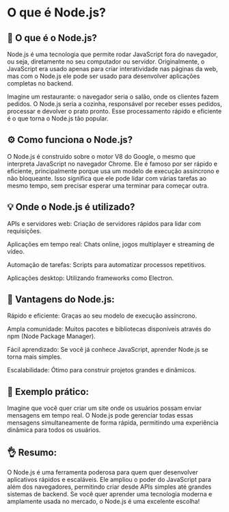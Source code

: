 # O que é Node.js?

## 🤔 O que é o Node.js?

Node.js é uma tecnologia que permite rodar JavaScript fora do navegador, ou seja, diretamente no seu computador ou servidor. Originalmente, o JavaScript era usado apenas para criar interatividade nas páginas da web, mas com o Node.js ele pode ser usado para desenvolver aplicações completas no backend.

Imagine um restaurante: o navegador seria o salão, onde os clientes fazem pedidos. O Node.js seria a cozinha, responsável por receber esses pedidos, processar e devolver o prato pronto. Esse processamento rápido e eficiente é o que torna o Node.js tão popular.

## ⚙️ Como funciona o Node.js?

O Node.js é construído sobre o motor V8 do Google, o mesmo que interpreta JavaScript no navegador Chrome. Ele é famoso por ser rápido e eficiente, principalmente porque usa um modelo de execução assíncrono e não bloqueante. Isso significa que ele pode lidar com várias tarefas ao mesmo tempo, sem precisar esperar uma terminar para começar outra.

## 💡 Onde o Node.js é utilizado?

APIs e servidores web: Criação de servidores rápidos para lidar com requisições.

Aplicações em tempo real: Chats online, jogos multiplayer e streaming de vídeo.

Automação de tarefas: Scripts para automatizar processos repetitivos.

Aplicações desktop: Utilizando frameworks como Electron.

## 🔧 Vantagens do Node.js:

Rápido e eficiente: Graças ao seu modelo de execução assíncrono.

Ampla comunidade: Muitos pacotes e bibliotecas disponíveis através do npm (Node Package Manager).

Fácil aprendizado: Se você já conhece JavaScript, aprender Node.js se torna mais simples.

Escalabilidade: Ótimo para construir projetos grandes e dinâmicos.

## 🚀 Exemplo prático:

Imagine que você quer criar um site onde os usuários possam enviar mensagens em tempo real. O Node.js pode gerenciar todas essas mensagens simultaneamente de forma rápida, permitindo uma experiência dinâmica para todos os usuários.

## 👌 Resumo:

O Node.js é uma ferramenta poderosa para quem quer desenvolver aplicativos rápidos e escaláveis. Ele ampliou o poder do JavaScript para além dos navegadores, permitindo criar desde APIs simples até grandes sistemas de backend. Se você quer aprender uma tecnologia moderna e amplamente usada no mercado, o Node.js é uma excelente escolha!
